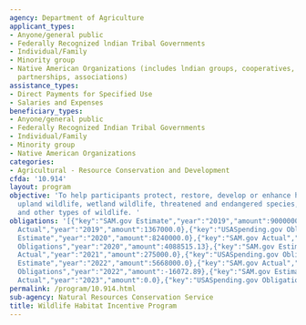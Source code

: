 ```yaml
---
agency: Department of Agriculture
applicant_types:
- Anyone/general public
- Federally Recognized lndian Tribal Governments
- Individual/Family
- Minority group
- Native American Organizations (includes lndian groups, cooperatives, corporations,
  partnerships, associations)
assistance_types:
- Direct Payments for Specified Use
- Salaries and Expenses
beneficiary_types:
- Anyone/general public
- Federally Recognized Indian Tribal Governments
- Individual/Family
- Minority group
- Native American Organizations
categories:
- Agricultural - Resource Conservation and Development
cfda: '10.914'
layout: program
objective: 'To help participants protect, restore, develop or enhance habitat for
  upland wildlife, wetland wildlife, threatened and endangered species, fisheries,
  and other types of wildlife. '
obligations: '[{"key":"SAM.gov Estimate","year":"2019","amount":9000000.0},{"key":"SAM.gov
  Actual","year":"2019","amount":1367000.0},{"key":"USASpending.gov Obligations","year":"2019","amount":-180489.0},{"key":"SAM.gov
  Estimate","year":"2020","amount":8240000.0},{"key":"SAM.gov Actual","year":"2020","amount":1416000.0},{"key":"USASpending.gov
  Obligations","year":"2020","amount":4088515.13},{"key":"SAM.gov Estimate","year":"2021","amount":6083000.0},{"key":"SAM.gov
  Actual","year":"2021","amount":275000.0},{"key":"USASpending.gov Obligations","year":"2021","amount":-157495.05},{"key":"SAM.gov
  Estimate","year":"2022","amount":5668000.0},{"key":"SAM.gov Actual","year":"2022","amount":142000.0},{"key":"USASpending.gov
  Obligations","year":"2022","amount":-16072.89},{"key":"SAM.gov Estimate","year":"2023","amount":400000.0},{"key":"SAM.gov
  Actual","year":"2023","amount":0.0},{"key":"USASpending.gov Obligations","year":"2023","amount":-28325.14}]'
permalink: /program/10.914.html
sub-agency: Natural Resources Conservation Service
title: Wildlife Habitat Incentive Program
---
```

